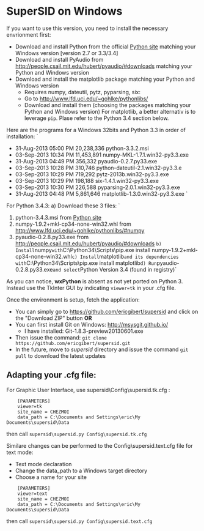 SuperSID on Windows
===================

If you want to use this version, you need to install the necessary envrionment first:
 - Download and install Python from the official [Python site](http://python.org) matching your Windows version [version 2.7 or 3.3/3.4]
 - Download and install PyAudio from http://people.csail.mit.edu/hubert/pyaudio/#downloads matching your Python and Windows version
 - Download and install the matplotlib package matching your Python and Windows version
	- Requires numpy, dateutil, pytz, pyparsing, six:
	- Go to http://www.lfd.uci.edu/~gohlke/pythonlibs/
	- Download and install them (choosing the packages matching your Python and Windows version)
For matplotlib, a better alternativ is to leverage `pip`. Plase refer to the Python 3.4 section below.

Here are the programs for a Windows 32bits and Python 3.3 in order of installation:
`
-  31-Aug-2013  05:00 PM        20,238,336 python-3.3.2.msi
-  03-Sep-2013  10:34 PM        11,453,891 numpy-MKL-1.7.1.win32-py3.3.exe
-  31-Aug-2013  04:49 PM           356,332 pyaudio-0.2.7.py33.exe
-  03-Sep-2013  10:28 PM           310,746 python-dateutil-2.1.win32-py3.3.e
-  03-Sep-2013  10:29 PM           719,292 pytz-2013b.win32-py3.3.exe
-  03-Sep-2013  10:29 PM           198,188 six-1.4.1.win32-py3.3.exe
-  03-Sep-2013  10:30 PM           226,588 pyparsing-2.0.1.win32-py3.3.exe
-  31-Aug-2013  04:48 PM         5,861,646 matplotlib-1.3.0.win32-py3.3.exe
`

For Python 3.4.3:
a) Download these 3 files:
`
1. python-3.4.3.msi from [Python site](http://python.org)
2. numpy-1.9.2+mkl-cp34-none-win32.whl from http://www.lfd.uci.edu/~gohlke/pythonlibs/#numpy
3. pyaudio-0.2.8.py33.exe from http://people.csail.mit.edu/hubert/pyaudio/#downloads
`
b) Install `numpy` with `C:\Python34\Scripts\pip.exe install numpy-1.9.2+mkl-cp34-none-win32.whl`
c) Install `matplotlib` and its dependencies with `C:\Python34\Scripts\pip.exe install matplotlib`
d) Run `pyaudio-0.2.8.py33.exe` and select `Python Version 3.4 (found in registry)` 


As you can notice, **wxPython** is absent as not yet ported on Python 3. Instead use the TkInter GUI by indicating `viewer=tk` in your .cfg file.

Once the environment is setup, fetch the application:
 - You can simply go to https://github.com/ericgibert/supersid and click on the "Download ZIP" button
**OR**
 - You can first install Git on Windows: http://msysgit.github.io/
	- I have installed: Git-1.8.3-preview20130601.exe
 - Then issue the command: ````git clone https://github.com/ericgibert/supersid.git````
 - In the future, move to *supersid* directory and issue the command ````git pull```` to download the latest updates


Adapting your .cfg file:
------------------------
For Graphic User Interface, use supersid\Config\supersid.tk.cfg :
````
	[PARAMETERS]
	viewer=tk
	site_name = CHEZMOI
	data_path = C:\Documents and Settings\eric\My Documents\supersid\Data
````
then call ````supersid\supersid.py Config\supersid.tk.cfg````


Similare changes can be performed to the Config\supersid.text.cfg file for text mode:
 - Text mode declaration 
 - Change the data_path to a Windows target directory
 - Choose a name for your site

````
	[PARAMETERS]
	viewer=text
	site_name = CHEZMOI
	data_path = C:\Documents and Settings\eric\My Documents\supersid\Data
````

then call ````supersid\supersid.py Config\supersid.text.cfg````
